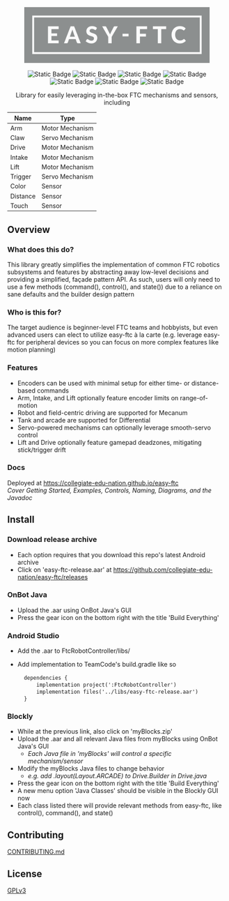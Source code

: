 <div align="center">
<img src='docs/img/logo/easy-ftc_color.png' alt='easy-ftc' height=128px>

![Static Badge](https://img.shields.io/badge/Version-1.0-blue?style=for-the-badge&labelColor=8C8F8F)
![Static Badge](https://img.shields.io/badge/FTC_SDK-10.1.1-blue?style=for-the-badge&labelColor=8C8F8F)
![Static Badge](https://img.shields.io/badge/Android_API-30-blue?style=for-the-badge&labelColor=8C8F8F)
![Static Badge](https://img.shields.io/badge/OpenJDK-21.0.4-blue?style=for-the-badge&labelColor=8C8F8F)
![Static Badge](https://img.shields.io/badge/Platforms-Linux,_macOS,_Windows-green?style=for-the-badge&labelColor=8C8F8F)
![Static Badge](https://img.shields.io/badge/Coverage-97%25-green?style=for-the-badge&labelColor=8C8F8F)
![Static Badge](https://img.shields.io/badge/Powered_by_Nix-grey?logo=nixOS&logoColor=white&style=for-the-badge&color=8C8F8F)

Library for easily leveraging in-the-box FTC mechanisms and sensors, including

| Name     | Type            |
| -------- | --------------- |
| Arm      | Motor Mechanism |
| Claw     | Servo Mechanism |
| Drive    | Motor Mechanism |
| Intake   | Motor Mechanism |
| Lift     | Motor Mechanism |
| Trigger  | Servo Mechanism |
| Color    | Sensor          |
| Distance | Sensor          |
| Touch    | Sensor          |

</div>

## Overview

### What does this do?

This library greatly simplifies the implementation of common FTC robotics subsystems and features by abstracting away low-level decisions and providing a simplified, façade pattern API. As such, users will only need to use a few methods (command(), control(), and state()) due to a reliance on sane defaults and the builder design pattern

### Who is this for?

The target audience is beginner-level FTC teams and hobbyists, but even advanced users can elect to utilize easy-ftc à la carte (e.g. leverage easy-ftc for peripheral devices so you can focus on more complex features like motion planning)

### Features

- Encoders can be used with minimal setup for either time- or distance-based commands
- Arm, Intake, and Lift optionally feature encoder limits on range-of-motion
- Robot and field-centric driving are supported for Mecanum
- Tank and arcade are supported for Differential
- Servo-powered mechanisms can optionally leverage smooth-servo control
- Lift and Drive optionally feature gamepad deadzones, mitigating stick/trigger drift

### Docs

Deployed at https://collegiate-edu-nation.github.io/easy-ftc<br>
_Cover Getting Started, Examples, Controls, Naming, Diagrams, and the Javadoc_

## Install

### Download release archive

- Each option requires that you download this repo's latest Android archive
- Click on 'easy-ftc-release.aar' at https://github.com/collegiate-edu-nation/easy-ftc/releases

### OnBot Java

- Upload the .aar using OnBot Java's GUI
- Press the gear icon on the bottom right with the title 'Build Everything'

### Android Studio

- Add the .aar to FtcRobotController/libs/
- Add implementation to TeamCode's build.gradle like so

        dependencies {
            implementation project(':FtcRobotController')
            implementation files('../libs/easy-ftc-release.aar')
        }

### Blockly

- While at the previous link, also click on 'myBlocks.zip'
- Upload the .aar and all relevant Java files from myBlocks using OnBot Java's GUI
  - _Each Java file in 'myBlocks' will control a specific mechanism/sensor_
- Modify the myBlocks Java files to change behavior
  - _e.g. add .layout(Layout.ARCADE) to Drive.Builder in Drive.java_
- Press the gear icon on the bottom right with the title 'Build Everything'
- A new menu option 'Java Classes' should be visible in the Blockly GUI now
- Each class listed there will provide relevant methods from easy-ftc, like control(), command(), and state()

## Contributing

[CONTRIBUTING.md](.github/CONTRIBUTING.md)

## License

[GPLv3](COPYING)
